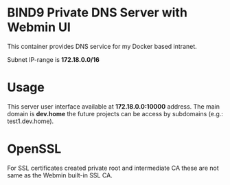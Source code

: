 # BIND9 Private DNS Server with Webmin UI

This container provides DNS service for my Docker based intranet.

Subnet IP-range is **172.18.0.0/16**

# Usage
This server user interface available at **172.18.0.0:10000** address. The main domain is **dev.home**
the future projects can be access by subdomains (e.g.: test1.dev.home).

# OpenSSL
For SSL certificates created private root and intermediate CA these are not same as the Webmin 
built-in SSL CA.